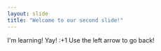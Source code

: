 ```yaml
---
layout: slide
title: "Welcome to our second slide!"
---
```

I'm learning! Yay! :+1
Use the left arrow to go back!
